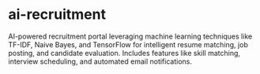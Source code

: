 # ai-recruitment
AI-powered recruitment portal leveraging machine learning techniques like TF-IDF, Naive Bayes, and TensorFlow for intelligent resume matching, job posting, and candidate evaluation. Includes features like skill matching, interview scheduling, and automated email notifications.
